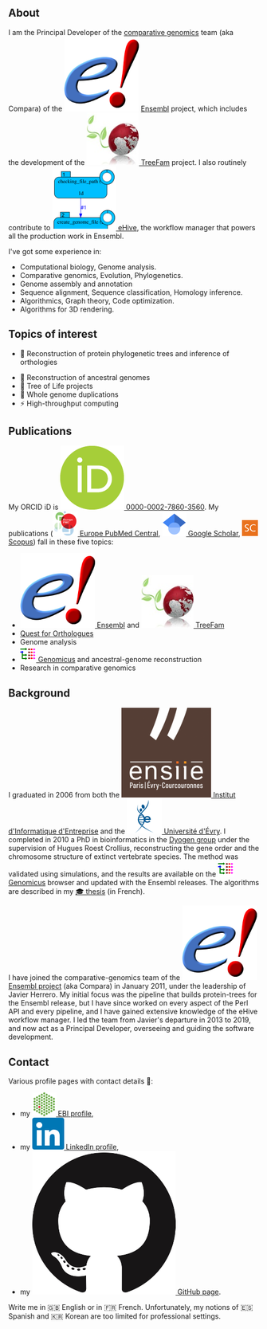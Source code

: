 ## About

I am the Principal Developer of the [comparative
genomics](http://www.ensembl.org/info/docs/compara/index.html) team (aka
Compara) of the ![icon](/assets/img/icon/ensembl.png) [Ensembl](http://www.ensembl.org) project, which
includes the development of the [![icon](/assets/img/icon/treefam.png) TreeFam](http://treefam.org/) project.
I also routinely contribute to
[![icon](/assets/img/icon/guihive.png) eHive](https://ensembl-hive.readthedocs.io), the workflow manager that
powers all the production work in Ensembl.

I've got some experience in:

* Computational biology, Genome analysis.
* Comparative genomics, Evolution, Phylogenetics.
* Genome assembly and annotation
* Sequence alignment, Sequence classification, Homology inference.
* Algorithmics, Graph theory, Code optimization.
* Algorithms for 3D rendering.

## Topics of interest

- &#x1F52D; Reconstruction of protein phylogenetic trees and inference of
  orthologies
* &#x1F52E; Reconstruction of ancestral genomes
* &#x1F333; Tree of Life projects
* &#x1F465; Whole genome duplications
* &#x26A1; High-throughput computing

## Publications

My ORCID iD is
[![icon](/assets/img/icon/orcid.png)
0000-0002-7860-3560](http://europepmc.org/authors/0000-0002-7860-3560).
My publications ([![icon](/assets/img/icon/epmc.png) Europe PubMed
Central](http://europepmc.org/search?query=AUTHORID:0000-0002-7860-3560&sortby=Date),
[![icon](/assets/img/icon/googlescholar.png) Google Scholar](https://scholar.google.com/citations?user=CAik9V8AAAAJ),
[![icon](/assets/img/icon/scopus.png) Scopus](https://www.scopus.com/authid/detail.uri?authorId=23485883100))
fall in these five topics:

* [![icon](/assets/img/icon/ensembl.png) Ensembl](http://www.ensembl.org) and [![icon](/assets/img/icon/treefam.png) TreeFam](http://www.treefam.org)
* [Quest for Orthologues](https://questfororthologs.org)
* Genome analysis
* [![icon](/assets/img/icon/genomicus.png) Genomicus](http://www.dyogen.ens.fr/genomicus/) and ancestral-genome reconstruction
* Research in comparative genomics

## Background

I graduated in 2006 from both the [![icon](/assets/img/icon/ensiie.png) Institut d\'Informatique
d\'Entreprise](http://www.ensiie.fr) and the [![icon](/assets/img/icon/evry.png) Université
d\'Évry](http://www.univ-evry.fr/). I completed in 2010 a PhD in
bioinformatics in the [Dyogen
group](http://www.biologie.ens.fr/dyogen/?lang=en) under the supervision
of Hugues Roest Crollius, reconstructing the gene order and the
chromosome structure of extinct vertebrate species. The method was
validated using simulations, and the results are available on the
[![icon](/assets/img/icon/genomicus.png) Genomicus](http://www.dyogen.ens.fr/genomicus/) browser and updated
with the Ensembl releases. The algorithms are described in my
[&#x1F393; thesis](http://hal.archives-ouvertes.fr/docs/00/55/21/38/PDF/these.pdf)
(in French).

I have joined the comparative-genomics team of the [![icon](/assets/img/icon/ensembl.png) Ensembl
project](http://www.ensembl.org) (aka Compara) in January 2011, under
the leadership of Javier Herrero. My initial focus was the pipeline that
builds protein-trees for the Ensembl release, but I have since worked on
every aspect of the Perl API and every pipeline, and I have gained
extensive knowledge of the eHive workflow manager. I led the team from
Javier\'s departure in 2013 to 2019, and now act as a Principal Developer,
overseeing and guiding the software development.

## Contact

Various profile pages with contact details &#x1F44B;:

* my [![icon](/assets/img/icon/ebi.png) EBI profile](https://www.ebi.ac.uk/about/people/matthieu-muffato),
* my [![icon](/assets/img/icon/linkedin.png) LinkedIn profile](https://uk.linkedin.com/in/matthieu-muffato),
* my [![icon](/assets/img/icon/github.png) GitHub page](https://github.com/muffato).

Write me in &#x1F1EC;&#x1F1E7; English or in &#x1F1EB;&#x1F1F7; French.
Unfortunately, my notions of &#x1F1EA;&#x1F1F8; Spanish and
&#x1F1F0;&#x1F1F7; Korean are too limited for professional settings.

